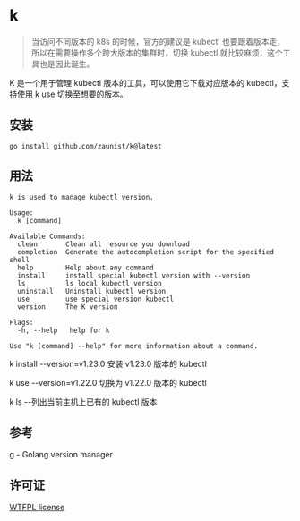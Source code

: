 # k

> 当访问不同版本的 k8s 的时候，官方的建议是 kubectl 也要跟着版本走，所以在需要操作多个跨大版本的集群时，切换 kubectl 就比较麻烦，这个工具也是因此诞生。

K 是一个用于管理 kubectl 版本的工具，可以使用它下载对应版本的 kubectl，支持使用 k use 切换至想要的版本。

## 安装

```
go install github.com/zaunist/k@latest
```

## 用法

```
k is used to manage kubectl version.

Usage:
  k [command]

Available Commands:
  clean       Clean all resource you download
  completion  Generate the autocompletion script for the specified shell
  help        Help about any command
  install     install special kubectl version with --version
  ls          ls local kubectl version
  uninstall   Uninstall kubectl version
  use         use special version kubectl
  version     The K version

Flags:
  -h, --help   help for k

Use "k [command] --help" for more information about a command.

```

k install --version=v1.23.0  安装 v1.23.0 版本的 kubectl

k use --version=v1.22.0  切换为 v1.22.0 版本的 kubectl

k ls  --列出当前主机上已有的 kubectl 版本

## 参考

[g](https://github.com/voidint/g) - Golang version manager

## 许可证

[WTFPL license](LICENSE)
